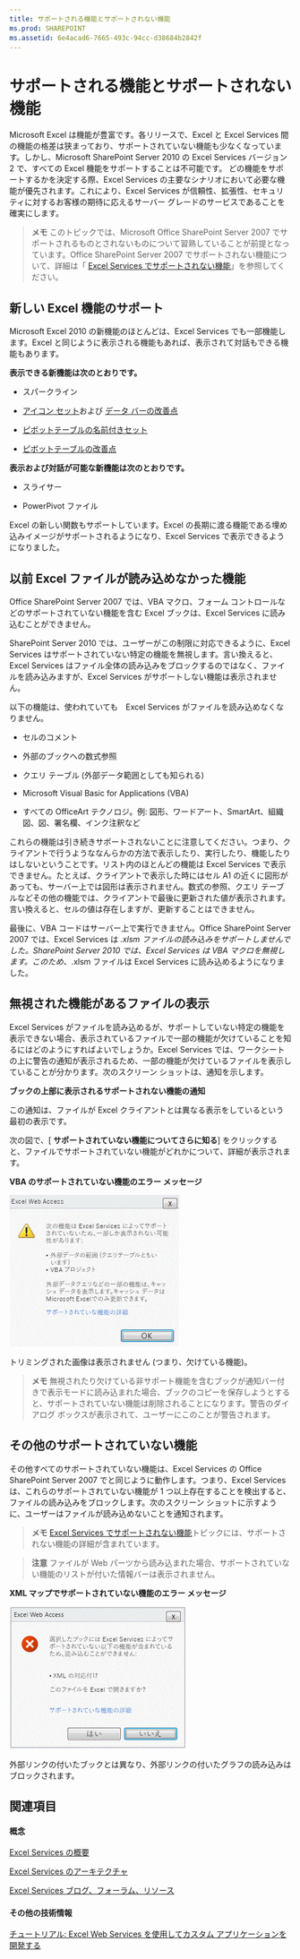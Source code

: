 ```yaml
---
title: サポートされる機能とサポートされない機能
ms.prod: SHAREPOINT
ms.assetid: 6e4acad6-7665-493c-94cc-d38684b2842f
---
```



# サポートされる機能とサポートされない機能


  
    
    

Microsoft Excel は機能が豊富です。各リリースで、Excel と Excel Services 間の機能の格差は狭まっており、サポートされていない機能も少なくなっています。しかし、Microsoft SharePoint Server 2010 の Excel Services バージョン 2 で、すべての Excel 機能をサポートすることは不可能です。
どの機能をサポートするかを決定する際、Excel Services の主要なシナリオにおいて必要な機能が優先されます。これにより、Excel Services が信頼性、拡張性、セキュリティに対するお客様の期待に応えるサーバー グレードのサービスであることを確実にします。
  
    
    


> **メモ**
> このトピックでは、Microsoft Office SharePoint Server 2007 でサポートされるものとされないものについて習熟していることが前提となっています。Office SharePoint Server 2007 でサポートされない機能について、詳細は「 [Excel Services でサポートされない機能](http://msdn.microsoft.com/ja-jp/library/ms496823.aspx)」を参照してください。 
  
    
    


## 新しい Excel 機能のサポート

Microsoft Excel 2010 の新機能のほとんどは、Excel Services でも一部機能します。Excel と同じように表示される機能もあれば、表示されて対話もできる機能もあります。
  
    
    
 **表示できる新機能は次のとおりです。**
  
    
    

- スパークライン
    
  
-  [アイコン セット](http://blogs.msdn.com/excel/archive/2009/08/05/icon-set-improvements-in-excel-2010.aspx)および [データ バーの改善点](http://blogs.msdn.com/excel/archive/2009/08/07/data-bar-improvements-in-excel-2010.aspx)
    
  
-  [ピボットテーブルの名前付きセット](http://blogs.msdn.com/excel/archive/2009/10/05/pivottable-named-sets-in-excel-2010.aspx)
    
  
-  [ピボットテーブルの改善点](http://blogs.msdn.com/excel/archive/2009/10/15/a-few-more-pivottable-improvements-in-excel-2010.aspx)
    
  
 **表示および対話が可能な新機能は次のとおりです。**
  
    
    

- スライサー
    
  
- PowerPivot ファイル
    
  
Excel の新しい関数もサポートしています。Excel の長期に渡る機能である埋め込みイメージがサポートされるようになり、Excel Services で表示できるようになりました。
  
    
    

## 以前 Excel ファイルが読み込めなかった機能

Office SharePoint Server 2007 では、VBA マクロ、フォーム コントロールなどのサポートされていない機能を含む Excel ブックは、Excel Services に読み込むことができません。
  
    
    
SharePoint Server 2010 では、ユーザーがこの制限に対応できるように、Excel Services はサポートされていない特定の機能を無視します。言い換えると、Excel Services はファイル全体の読み込みをブロックするのではなく、ファイルを読み込みますが、Excel Services がサポートしない機能は表示されません。
  
    
    
以下の機能は、使われていても　Excel Services がファイルを読み込めなくなりません。
  
    
    

- セルのコメント
    
  
- 外部のブックへの数式参照
    
  
- クエリ テーブル (外部データ範囲としても知られる)
    
  
- Microsoft Visual Basic for Applications (VBA)
    
  
- すべての OfficeArt テクノロジ。例: 図形、ワードアート、SmartArt、組織図、図、署名欄、インク注釈など
    
  
これらの機能は引き続きサポートされないことに注意してください。つまり、クライアントで行うようななんらかの方法で表示したり、実行したり、機能したりはしないということです。リスト内のほとんどの機能は Excel Services で表示できません。たとえば、クライアントで表示した時にはセル A1 の近くに図形があっても、サーバー上では図形は表示されません。数式の参照、クエリ テーブルなどその他の機能では、クライアントで最後に更新された値が表示されます。言い換えると、セルの値は存在しますが、更新することはできません。
  
    
    
最後に、VBA コードはサーバー上で実行できません。Office SharePoint Server 2007 では、Excel Services は *.xlsm ファイルの読み込みをサポートしませんでした。SharePoint Server 2010 では、Excel Services は VBA マクロを無視します。このため、*.xlsm ファイルは Excel Services に読み込めるようになりました。
  
    
    

## 無視された機能があるファイルの表示

Excel Services がファイルを読み込めるが、サポートしていない特定の機能を表示できない場合、表示されているファイルで一部の機能が欠けていることを知るにはどのようにすればよいでしょうか。Excel Services では、ワークシートの上に警告の通知が表示されるため、一部の機能が欠けているファイルを表示していることが分かります。次のスクリーン ショットは、通知を示します。
  
    
    

**ブックの上部に表示されるサポートされない機能の通知**

  
    
    
この通知は、ファイルが Excel クライアントとは異なる表示をしているという最初の表示です。
  
    
    
次の図で、[ **サポートされていない機能についてさらに知る**] をクリックすると、ファイルでサポートされていない機能がどれかについて、詳細が表示されます。
  
    
    

**VBA のサポートされていない機能のエラー メッセージ**

  
    
    

  
    
    
![VBA の非サポート機能エラー メッセージ](images/aebc97ae-c886-4d50-94ff-238049a259c7.gif)
  
    
    
トリミングされた画像は表示されません (つまり、欠けている機能)。
  
    
    

    
> **メモ**
> 無視されたり欠けている非サポート機能を含むブックが通知バー付きで表示モードに読み込まれた場合、ブックのコピーを保存しようとすると、サポートされていない機能は削除されることになります。警告のダイアログ ボックスが表示されて、ユーザーにこのことが警告されます。 
  
    
    


## その他のサポートされていない機能

その他すべてのサポートされていない機能は、Excel Services の Office SharePoint Server 2007 でと同じように動作します。つまり、Excel Services は、これらのサポートされていない機能が 1 つ以上存在することを検出すると、ファイルの読み込みをブロックします。次のスクリーン ショットに示すように、ユーザーはファイルが読み込めないことを通知されます。
  
    
    

> **メモ**
>  [Excel Services でサポートされない機能](http://msdn.microsoft.com/ja-jp/library/ms496823.aspx)トピックには、サポートされない機能の詳細が含まれています。 
  
    
    


> **注意**
> ファイルが Web パーツから読み込まれた場合、サポートされていない機能のリストが付いた情報バーは表示されません。 
  
    
    


**XML マップでサポートされていない機能のエラー メッセージ**

  
    
    

  
    
    
![XML マップの非サポート機能エラー メッセージ](images/7745688c-c612-4a38-b8aa-b5fdb5e4eeb8.gif)
  
    
    
外部リンクの付いたブックとは異なり、外部リンクの付いたグラフの読み込みはブロックされます。
  
    
    

## 関連項目


#### 概念


  
    
    
 [Excel Services の概要](excel-services-overview.md)
  
    
    
 [Excel Services のアーキテクチャ](excel-services-architecture.md)
  
    
    
 [Excel Services ブログ、フォーラム、リソース](excel-services-blogs-forums-and-resources.md)
#### その他の技術情報


  
    
    
 [チュートリアル: Excel Web Services を使用してカスタム アプリケーションを開発する](walkthrough-developing-a-custom-application-using-excel-web-services.md)

